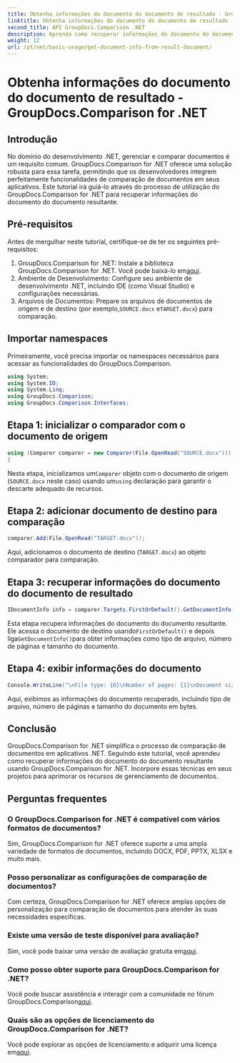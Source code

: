 ```yaml
---
title: Obtenha informações do documento do documento de resultado - GroupDocs.Comparison for .NET
linktitle: Obtenha informações do documento do documento de resultado - GroupDocs.Comparison for .NET
second_title: API GroupDocs.Comparison .NET
description: Aprenda como recuperar informações do documento do documento de resultado usando GroupDocs.Comparison for .NET. Etapas fáceis explicadas para desenvolvedores .NET.
weight: 12
url: /pt/net/basic-usage/get-document-info-from-result-document/
---
```


# Obtenha informações do documento do documento de resultado - GroupDocs.Comparison for .NET

## Introdução
No domínio do desenvolvimento .NET, gerenciar e comparar documentos é um requisito comum. GroupDocs.Comparison for .NET oferece uma solução robusta para essa tarefa, permitindo que os desenvolvedores integrem perfeitamente funcionalidades de comparação de documentos em seus aplicativos. Este tutorial irá guiá-lo através do processo de utilização do GroupDocs.Comparison for .NET para recuperar informações do documento do documento resultante. 
## Pré-requisitos
Antes de mergulhar neste tutorial, certifique-se de ter os seguintes pré-requisitos:
1. GroupDocs.Comparison for .NET: Instale a biblioteca GroupDocs.Comparison for .NET. Você pode baixá-lo em[aqui](https://releases.groupdocs.com/comparison/net/).
2. Ambiente de Desenvolvimento: Configure seu ambiente de desenvolvimento .NET, incluindo IDE (como Visual Studio) e configurações necessárias.
3.  Arquivos de Documentos: Prepare os arquivos de documentos de origem e de destino (por exemplo,`SOURCE.docx` e`TARGET.docx`) para comparação.

## Importar namespaces
Primeiramente, você precisa importar os namespaces necessários para acessar as funcionalidades do GroupDocs.Comparison.

```csharp
using System;
using System.IO;
using System.Linq;
using GroupDocs.Comparison;
using GroupDocs.Comparison.Interfaces;
```

## Etapa 1: inicializar o comparador com o documento de origem
```csharp
using (Comparer comparer = new Comparer(File.OpenRead("SOURCE.docx")))
{
```
 Nesta etapa, inicializamos um`Comparer` objeto com o documento de origem (`SOURCE.docx` neste caso) usando um`using` declaração para garantir o descarte adequado de recursos.
## Etapa 2: adicionar documento de destino para comparação
```csharp
comparer.Add(File.OpenRead("TARGET.docx"));
```
Aqui, adicionamos o documento de destino (`TARGET.docx`) ao objeto comparador para comparação.
## Etapa 3: recuperar informações do documento do documento de resultado
```csharp
IDocumentInfo info = comparer.Targets.FirstOrDefault().GetDocumentInfo();
```
 Esta etapa recupera informações do documento do documento resultante. Ele acessa o documento de destino usando`FirstOrDefault()` e depois liga`GetDocumentInfo()`para obter informações como tipo de arquivo, número de páginas e tamanho do documento.
## Etapa 4: exibir informações do documento
```csharp
Console.WriteLine("\nFile type: {0}\nNumber of pages: {1}\nDocument size: {2} bytes", info.FileType, info.PageCount, info.Size);
```
Aqui, exibimos as informações do documento recuperado, incluindo tipo de arquivo, número de páginas e tamanho do documento em bytes.

## Conclusão
GroupDocs.Comparison for .NET simplifica o processo de comparação de documentos em aplicativos .NET. Seguindo este tutorial, você aprendeu como recuperar informações do documento do documento resultante usando GroupDocs.Comparison for .NET. Incorpore essas técnicas em seus projetos para aprimorar os recursos de gerenciamento de documentos.
## Perguntas frequentes
### O GroupDocs.Comparison for .NET é compatível com vários formatos de documentos?
Sim, GroupDocs.Comparison for .NET oferece suporte a uma ampla variedade de formatos de documentos, incluindo DOCX, PDF, PPTX, XLSX e muito mais.
### Posso personalizar as configurações de comparação de documentos?
Com certeza, GroupDocs.Comparison for .NET oferece amplas opções de personalização para comparação de documentos para atender às suas necessidades específicas.
### Existe uma versão de teste disponível para avaliação?
 Sim, você pode baixar uma versão de avaliação gratuita em[aqui](https://releases.groupdocs.com/).
### Como posso obter suporte para GroupDocs.Comparison for .NET?
 Você pode buscar assistência e interagir com a comunidade no fórum GroupDocs.Comparison[aqui](https://forum.groupdocs.com/c/comparison/12).
### Quais são as opções de licenciamento do GroupDocs.Comparison for .NET?
 Você pode explorar as opções de licenciamento e adquirir uma licença em[aqui](https://purchase.groupdocs.com/buy).